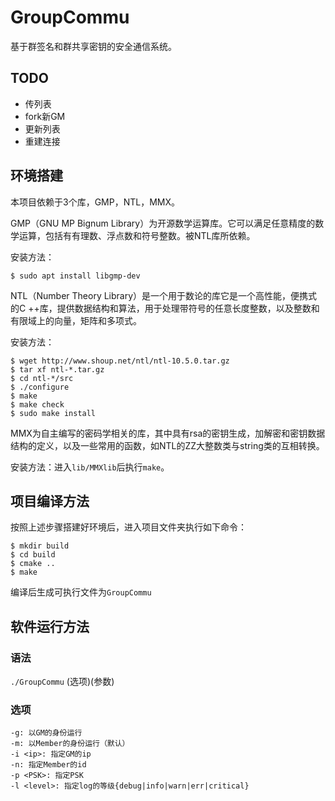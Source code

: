 # GroupCommu
基于群签名和群共享密钥的安全通信系统。

## TODO
- 传列表
- fork新GM
- 更新列表
- 重建连接

## 环境搭建
本项目依赖于3个库，GMP，NTL，MMX。

GMP（GNU MP Bignum Library）为开源数学运算库。它可以满足任意精度的数学运算，包括有有理数、浮点数和符号整数。被NTL库所依赖。

安装方法：
```
$ sudo apt install libgmp-dev
```
NTL（Number Theory Library）是一个用于数论的库它是一个高性能，便携式的C ++库，提供数据结构和算法，用于处理带符号的任意长度整数，以及整数和有限域上的向量，矩阵和多项式。

安装方法：
```
$ wget http://www.shoup.net/ntl/ntl-10.5.0.tar.gz
$ tar xf ntl-*.tar.gz
$ cd ntl-*/src
$ ./configure 
$ make
$ make check
$ sudo make install
```
MMX为自主编写的密码学相关的库，其中具有rsa的密钥生成，加解密和密钥数据结构的定义，以及一些常用的函数，如NTL的ZZ大整数类与string类的互相转换。

安装方法：进入```lib/MMXlib```后执行```make```。

## 项目编译方法

按照上述步骤搭建好环境后，进入项目文件夹执行如下命令：
```
$ mkdir build
$ cd build
$ cmake ..
$ make
```
编译后生成可执行文件为```GroupCommu```

## 软件运行方法
### 语法
```./GroupCommu``` (选项)(参数)
### 选项
```
-g: 以GM的身份运行
-m: 以Member的身份运行（默认）
-i <ip>: 指定GM的ip
-n: 指定Member的id
-p <PSK>: 指定PSK 
-l <level>: 指定log的等级{debug|info|warn|err|critical}
```